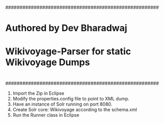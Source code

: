 ######################################################
#
#	Authored by Dev Bharadwaj
#	Wikivoyage-Parser for static Wikivoyage Dumps
#
######################################################

1.	Import the Zip in Eclipse
2.	Modify the properties.config file to point to XML dump.
3.	Have an instance of Solr running on port 8080.
4.	Create Solr core: Wikivoyage according to the schema.xml
5.	Run the Runner class in Eclipse
